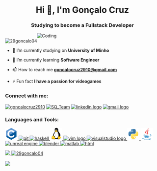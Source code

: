 <h1 align="center">Hi 👋, I'm Gonçalo Cruz</h1>
<h3 align="center">Studying to become a Fullstack Developer</h3>
<img align="right" alt="Coding" width="400" src="https://media.tenor.com/2uyENRmiUt0AAAAC/coding.gif">

<p align="left"> <img src="https://komarev.com/ghpvc/?username=29goncalo04&label=Profile%20views&color=0e75b6&style=flat" alt="29goncalo04" /> </p>

- 🔭 I’m currently studying on **University of Minho**

- 🌱 I’m currently learning **Software Engineer**

- 📫 How to reach me **goncalocruz2910@gmail.com**

- ⚡ Fun fact **I have a passion for videogames**

<h3 align="left">Connect with me:</h3>
<p align="left">
<a href="https://instagram.com/goncalocruz2910" target="blank"><img align="center" src="https://raw.githubusercontent.com/rahuldkjain/github-profile-readme-generator/master/src/images/icons/Social/instagram.svg" alt="goncalocruz2910" height="30" width="40" /></a>
<a href="https://www.youtube.com/@sq_team4394" target="blank"><img align="center" src="https://raw.githubusercontent.com/rahuldkjain/github-profile-readme-generator/master/src/images/icons/Social/youtube.svg" alt="SQ_Team" height="30" width="40" /></a>
<a href="https://www.linkedin.com/in/gon%C3%A7alo-cruz-759978292/" target="blank"><img align="center" src="https://raw.githubusercontent.com/maurodesouza/profile-readme-generator/master/src/assets/icons/social/linkedin/default.svg" alt="linkedin logo" height="30" width="40" /></a>
<a href="https://mail.google.com/mail/u/goncalocruz2910" target="blank"><img align="center" src="https://raw.githubusercontent.com/maurodesouza/profile-readme-generator/master/src/assets/icons/social/gmail/default.svg" alt="gmail logo" height="30" width="40" /></a>


<h3 align="left">Languages and Tools:</h3>
<p align="left"> <a href="https://www.cprogramming.com/" target="_blank" rel="noreferrer"> <img src="https://raw.githubusercontent.com/devicons/devicon/master/icons/c/c-original.svg" alt="c" width="40" height="40"/> </a> <a href="https://git-scm.com/" target="_blank" rel="noreferrer"> <img src="https://www.vectorlogo.zone/logos/git-scm/git-scm-icon.svg" alt="git" width="40" height="40"/> </a> <a href="https://www.haskell.org/" target="_blank" rel="noreferrer"> <img src="https://upload.wikimedia.org/wikipedia/commons/1/1c/Haskell-Logo.svg" alt="haskell" width="40" height="40"/> </a> <a href="https://www.linux.org/" target="_blank" rel="noreferrer"> <img src="https://raw.githubusercontent.com/devicons/devicon/master/icons/linux/linux-original.svg" alt="linux" width="40" height="40"/> <a href="https://www.vim.org//" target="_blank" rel="noreferrer"> <img src="https://cdn.jsdelivr.net/gh/devicons/devicon/icons/vim/vim-original.svg" height="40" alt="vim logo" width="40"/> <a href="https://code.visualstudio.com/" target="_blank" rel="noreferrer"> <img src="https://cdn.jsdelivr.net/gh/devicons/devicon/icons/visualstudio/visualstudio-plain.svg" height="40" alt="visualstudio logo" width="40"/> </a> <a href="https://www.python.org/" target="_blank" rel="noreferrer"> <img src="https://raw.githubusercontent.com/devicons/devicon/master/icons/python/python-original.svg" height="40" alt="python" width="40"/> </a> <a href="https://www.java.com" target="_blank" rel="noreferrer"> <img src="https://raw.githubusercontent.com/devicons/devicon/master/icons/java/java-original.svg" height="40" alt="java" width="40"/> </a> <a href="https://www.unrealengine.com/pt-BR" target="_blank" rel="noreferrer"> <img src="https://raw.githubusercontent.com/kenangundogan/fontisto/036b7eca71aab1bef8e6a0518f7329f13ed62f6b/icons/svg/brand/unreal-engine.svg" height="40" alt="unreal engine" width="40"/> <a href="https://www.blender.org/" target="_blank" rel="noreferrer"> <img src="https://download.blender.org/branding/community/blender_community_badge_white.svg" height="40" alt="blender" width="40"/> <a href="https://matlab.mathworks.com/" target="_blank" rel="noreferrer"> <img src="https://upload.wikimedia.org/wikipedia/commons/2/21/Matlab_Logo.png" height="40" alt="matlab" width="40"/> <a href="https://html.com/" target="_blank" rel="noreferrer"> <img src="https://www.google.com/url?sa=i&url=https%3A%2F%2Fpt.wikipedia.org%2Fwiki%2FHTML&psig=AOvVaw3KkF_Vsfa7cD4HVYZsYlMy&ust=1738707034726000&source=images&opi=89978449" height="40" alt="html" width="40"/> </p>

<p><img align="left" src="https://github-readme-stats.vercel.app/api/top-langs?username=29goncalo04&show_icons=true&locale=en&layout=compact" /></p>

<p>&nbsp;<img align="center" src="https://github-readme-stats.vercel.app/api?username=29goncalo04&show_icons=true&locale=en" alt="29goncalo04" /></p>

<p><img align="center" src="https://github-readme-streak-stats.herokuapp.com/?user=29goncalo04&" /></p>
